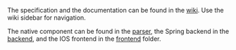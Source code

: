 The specification and the documentation can be found in the [wiki](https://github.com/mondokm/igaztalan_rendorok_2021/wiki). Use the wiki sidebar for navigation.

The native component can be found in the [parser](parser), the Spring backend in the [backend](backend), and the IOS frontend in the [frontend](frontend) folder.
